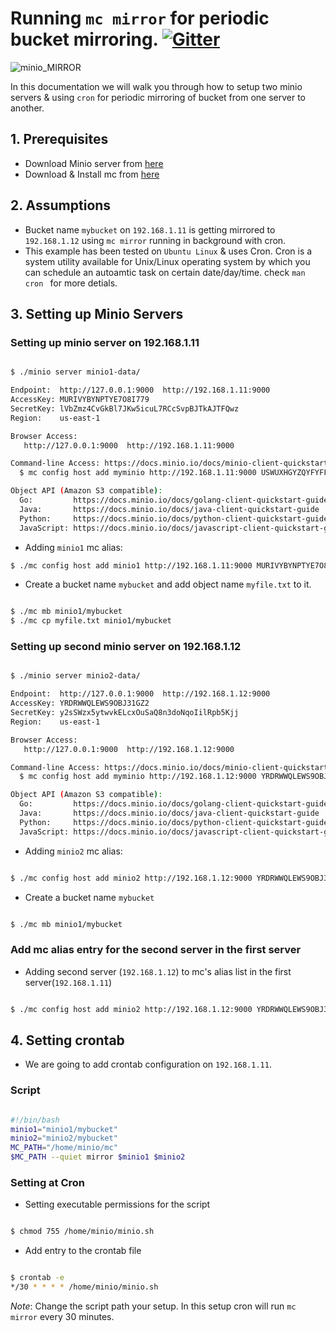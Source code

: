 # Running ``mc mirror`` for periodic bucket mirroring. [![Gitter](https://badges.gitter.im/Join%20Chat.svg)](https://gitter.im/minio/minio?utm_source=badge&utm_medium=badge&utm_campaign=pr-badge&utm_content=badge)

![minio_MIRROR](https://github.com/koolhead17/test/blob/master/docs/screenshots/image.jpeg?raw=true)

In this documentation we will walk you through how to setup two minio servers & using ``cron`` for periodic mirroring of bucket from one server to another. 

## 1. Prerequisites

* Download Minio server from [here](https://docs.minio.io/docs/minio)
* Download & Install mc from [here](https://docs.minio.io/docs/minio-client-quickstart-guide)

## 2. Assumptions

* Bucket name ``mybucket`` on ``192.168.1.11`` is getting mirrored to ``192.168.1.12``  using ``mc mirror`` running in background with cron.
* This example has been tested on ``Ubuntu Linux`` & uses Cron. Cron is a system utility available for Unix/Linux operating system by which you can schedule an autoamtic task on certain date/day/time. check ``man cron `` for more detials.

## 3. Setting up Minio Servers 

### Setting up minio server on 192.168.1.11

```sh

$ ./minio server minio1-data/

Endpoint:  http://127.0.0.1:9000  http://192.168.1.11:9000
AccessKey: MURIVYBYNPTYE7O8I779 
SecretKey: lVbZmz4CvGkBl7JKw5icuL7RCcSvpBJTkAJTFQwz
Region:    us-east-1

Browser Access:
   http://127.0.0.1:9000  http://192.168.1.11:9000

Command-line Access: https://docs.minio.io/docs/minio-client-quickstart-guide
  $ mc config host add myminio http://192.168.1.11:9000 USWUXHGYZQYFYFFIT3RE MOJRH0mkL1IPauahWITSVvyDrQbEEIwljvmxdq03

Object API (Amazon S3 compatible):
  Go:         https://docs.minio.io/docs/golang-client-quickstart-guide
  Java:       https://docs.minio.io/docs/java-client-quickstart-guide
  Python:     https://docs.minio.io/docs/python-client-quickstart-guide
  JavaScript: https://docs.minio.io/docs/javascript-client-quickstart-guide

```
* Adding ``minio1`` mc alias:

```sh
$ ./mc config host add minio1 http://192.168.1.11:9000 MURIVYBYNPTYE7O8I779 lVbZmz4CvGkBl7JKw5icuL7RCcSvpBJTkAJTFQwz

```

* Create a bucket name ``mybucket`` and add object name ``myfile.txt`` to it.

```sh

$ ./mc mb minio1/mybucket
$ ./mc cp myfile.txt minio1/mybucket

```

### Setting up second minio server on 192.168.1.12


```sh

$ ./minio server minio2-data/

Endpoint:  http://127.0.0.1:9000  http://192.168.1.12:9000
AccessKey: YRDRWWQLEWS9OBJ31GZ2
SecretKey: y2sSWzx5ytwvkELcxOuSaQ8n3doNqoIilRpb5Kjj
Region:    us-east-1

Browser Access:
   http://127.0.0.1:9000  http://192.168.1.12:9000

Command-line Access: https://docs.minio.io/docs/minio-client-quickstart-guide
  $ mc config host add myminio http://192.168.1.12:9000 YRDRWWQLEWS9OBJ31GZ2 y2sSWzx5ytwvkELcxOuSaQ8n3doNqoIilRpb5Kjj

Object API (Amazon S3 compatible):
  Go:         https://docs.minio.io/docs/golang-client-quickstart-guide
  Java:       https://docs.minio.io/docs/java-client-quickstart-guide
  Python:     https://docs.minio.io/docs/python-client-quickstart-guide
  JavaScript: https://docs.minio.io/docs/javascript-client-quickstart-guide


```
* Adding ``minio2`` mc alias:


```sh

$ ./mc config host add minio2 http://192.168.1.12:9000 YRDRWWQLEWS9OBJ31GZ2 y2sSWzx5ytwvkELcxOuSaQ8n3doNqoIilRpb5Kjj

```

* Create a bucket name ``mybucket``

```sh

$ ./mc mb minio1/mybucket
```

### Add mc alias entry for the second server in the first server

* Adding second server (``192.168.1.12``) to mc's alias list in the first server(``192.168.1.11``) 

```sh

$ ./mc config host add minio2 http://192.168.1.12:9000 YRDRWWQLEWS9OBJ31GZ2 y2sSWzx5ytwvkELcxOuSaQ8n3doNqoIilRpb5Kjj

```

## 4. Setting crontab 

* We are going to add crontab configuration on ``192.168.1.11``.

### Script

```sh

#!/bin/bash
minio1="minio1/mybucket"
minio2="minio2/mybucket"
MC_PATH="/home/minio/mc"
$MC_PATH --quiet mirror $minio1 $minio2

```
### Setting at Cron

* Setting executable permissions for the script 

```sh

$ chmod 755 /home/minio/minio.sh
```

* Add entry to the crontab file

```sh

$ crontab -e
*/30 * * * * /home/minio/minio.sh 
```
*Note*: Change the script path your setup. In this setup cron will run `mc mirror` every 30 minutes.
